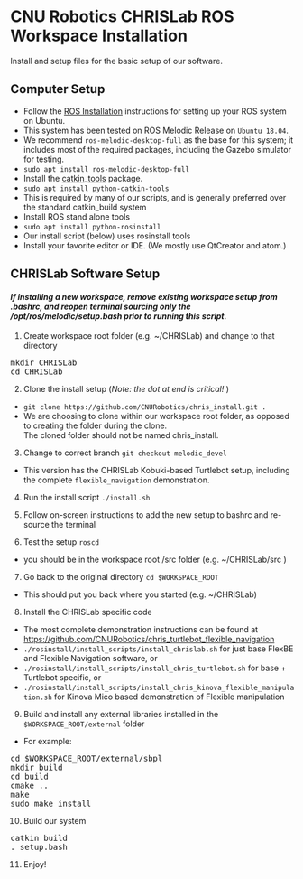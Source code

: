 # CNU Robotics CHRISLab ROS Workspace Installation

Install and setup files for the basic setup of our software.

Computer Setup
--------------

 * Follow the [ROS Installation] instructions for setting up your ROS system on Ubuntu.
  * This system has been tested on ROS Melodic Release on `Ubuntu 18.04`.
  * We recommend `ros-melodic-desktop-full` as the base for this system; it includes most of the required packages, including the Gazebo simulator for testing.
  * `sudo apt install ros-melodic-desktop-full`
 * Install the [catkin_tools] package.
  * `sudo apt install python-catkin-tools`
  * This is required by many of our scripts, and is generally preferred over the standard catkin_build system
 * Install ROS stand alone tools
  * `sudo apt install python-rosinstall`
  * Our install script (below) uses rosinstall tools
 * Install your favorite editor or IDE. (We mostly use QtCreator and atom.)


CHRISLab Software Setup
-----------------------

#### *If installing a new workspace, remove existing workspace setup from .bashrc, and reopen terminal sourcing only the /opt/ros/melodic/setup.bash prior to running this script.*

1. Create workspace root folder (e.g. ~/CHRISLab)  and change to that directory
<pre>
mkdir CHRISLab
cd CHRISLab
</pre>

2. Clone the install setup  (*_Note: the dot at end is critical!_* )
 * `git clone https://github.com/CNURobotics/chris_install.git .`
 * We are choosing to clone within our workspace root folder, as opposed to creating the folder during the clone.  
   The cloned folder should not be named chris_install.

3. Change to correct branch
 `git checkout melodic_devel`
 * This version has the CHRISLab Kobuki-based Turtlebot setup, including the complete `flexible_navigation` demonstration.

4. Run the install script
 `./install.sh`

5. Follow on-screen instructions to add the new setup to bashrc and re-source the terminal

6. Test the setup
  `roscd`
  * you should be in the workspace root /src folder  (e.g. ~/CHRISLab/src )

7. Go back to the original directory
 `cd $WORKSPACE_ROOT`
  * This should put you back where you started (e.g. ~/CHRISLab)

8. Install the CHRISLab specific code
 * The most complete demonstration instructions can be found at https://github.com/CNURobotics/chris_turtlebot_flexible_navigation
 * `./rosinstall/install_scripts/install_chrislab.sh` for just base FlexBE and Flexible Navigation software, or
 * `./rosinstall/install_scripts/install_chris_turtlebot.sh` for base + Turtlebot specific, or
 * `./rosinstall/install_scripts/install_chris_kinova_flexible_manipulation.sh` for Kinova Mico based demonstration of Flexible manipulation

9. Build and install any external libraries installed in the `$WORKSPACE_ROOT/external` folder
  * For example:
<pre>
cd $WORKSPACE_ROOT/external/sbpl
mkdir build
cd build
cmake ..
make
sudo make install
</pre>

10. Build our system
<pre>
catkin build
. setup.bash
</pre>

11. Enjoy!

[ROS Installation]: http://wiki.ros.org/ROS/Installation/
[catkin_tools]: https://catkin-tools.readthedocs.io/en/latest/installing.html
